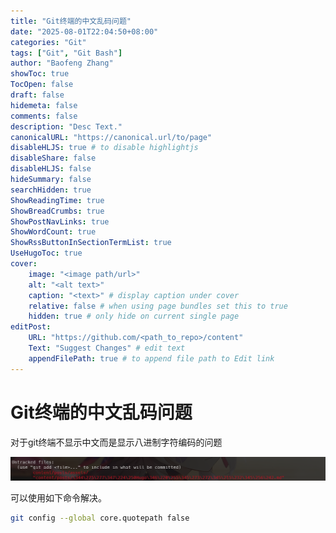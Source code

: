 ```yaml
---
title: "Git终端的中文乱码问题"
date: "2025-08-01T22:04:50+08:00"
categories: "Git"
tags: ["Git", "Git Bash"]
author: "Baofeng Zhang"
showToc: true
TocOpen: false
draft: false
hidemeta: false
comments: false
description: "Desc Text."
canonicalURL: "https://canonical.url/to/page"
disableHLJS: true # to disable highlightjs
disableShare: false
disableHLJS: false
hideSummary: false
searchHidden: true
ShowReadingTime: true
ShowBreadCrumbs: true
ShowPostNavLinks: true
ShowWordCount: true
ShowRssButtonInSectionTermList: true
UseHugoToc: true
cover:
    image: "<image path/url>"
    alt: "<alt text>" 
    caption: "<text>" # display caption under cover
    relative: false # when using page bundles set this to true
    hidden: true # only hide on current single page
editPost:
    URL: "https://github.com/<path_to_repo>/content"
    Text: "Suggest Changes" # edit text
    appendFilePath: true # to append file path to Edit link
---
```


# Git终端的中文乱码问题

对于git终端不显示中文而是显示八进制字符编码的问题

![image-20250730194646933](https://raw.githubusercontent.com/ZhBF/Images/main/images/image-20250730194646933.png)

可以使用如下命令解决。

```bash
git config --global core.quotepath false
```

